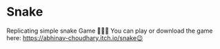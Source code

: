 # Snake
Replicating simple snake Game 🐍😉😎
You can play or download the game here:
https://abhinav-choudhary.itch.io/snake😉
